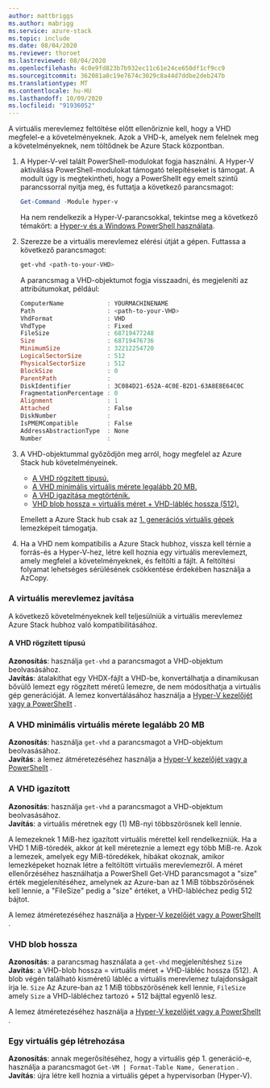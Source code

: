 ```yaml
---
author: mattbriggs
ms.author: mabrigg
ms.service: azure-stack
ms.topic: include
ms.date: 08/04/2020
ms.reviewer: thoroet
ms.lastreviewed: 08/04/2020
ms.openlocfilehash: 4c0e9fd823b7b932ec11c61e24ce650df1cf9cc9
ms.sourcegitcommit: 362081a8c19e7674c3029c8a44d7ddbe2deb247b
ms.translationtype: MT
ms.contentlocale: hu-HU
ms.lasthandoff: 10/09/2020
ms.locfileid: "91936052"
---
```

A virtuális merevlemez feltöltése előtt ellenőriznie kell, hogy a VHD megfelel-e a követelményeknek. Azok a VHD-k, amelyek nem felelnek meg a követelményeknek, nem töltődnek be Azure Stack központban.

1. A Hyper-V-vel talált PowerShell-modulokat fogja használni. A Hyper-V aktiválása PowerShell-modulokat támogató telepítéseket is támogat. A modult úgy is megtekintheti, hogy a PowerShellt egy emelt szintű parancssorral nyitja meg, és futtatja a következő parancsmagot:

    ```powershell  
    Get-Command -Module hyper-v
    ```

    Ha nem rendelkezik a Hyper-V-parancsokkal, tekintse meg a következő témakört: a [Hyper-v és a Windows PowerShell használata](/virtualization/hyper-v-on-windows/quick-start/try-hyper-v-powershell). 

2. Szerezze be a virtuális merevlemez elérési útját a gépen. Futtassa a következő parancsmagot:

    ```powershell  
    get-vhd <path-to-your-VHD>
    ```

    A parancsmag a VHD-objektumot fogja visszaadni, és megjeleníti az attribútumokat, például:
    
    ```powershell  
    ComputerName            : YOURMACHINENAME
    Path                    : <path-to-your-VHD>
    VhdFormat               : VHD
    VhdType                 : Fixed
    FileSize                : 68719477248
    Size                    : 68719476736
    MinimumSize             : 32212254720
    LogicalSectorSize       : 512
    PhysicalSectorSize      : 512
    BlockSize               : 0
    ParentPath              :
    DiskIdentifier          : 3C084D21-652A-4C0E-B2D1-63A8E8E64C0C
    FragmentationPercentage : 0
    Alignment               : 1
    Attached                : False
    DiskNumber              :
    IsPMEMCompatible        : False
    AddressAbstractionType  : None
    Number                  :
    ```

3. A VHD-objektummal győződjön meg arról, hogy megfelel az Azure Stack hub követelményeinek.
    - [A VHD rögzített típusú.](#vhd-is-of-fixed-type)
    - [A VHD minimális virtuális mérete legalább 20 MB.](#vhd-has-minimum-virtual-size-of-at-least-20-mb)
    - [A VHD igazítása megtörténik.](#vhd-is-aligned)
    - [VHD blob hossza = virtuális méret + VHD-lábléc hossza (512).](#vhd-blob-length) 
    
    Emellett a Azure Stack hub csak az [1. generációs virtuális gépek](#generation-one-vms) lemezképeit támogatja.

4. Ha a VHD nem kompatibilis a Azure Stack hubhoz, vissza kell térnie a forrás-és a Hyper-V-hez, létre kell hoznia egy virtuális merevlemezt, amely megfelel a követelményeknek, és feltölti a fájlt. A feltöltési folyamat lehetséges sérülésének csökkentése érdekében használja a AzCopy.

### <a name="how-to-fix-your-vhd"></a>A virtuális merevlemez javítása

A következő követelményeknek kell teljesülniük a virtuális merevlemez Azure Stack hubhoz való kompatibilitásához.

#### <a name="vhd-is-of-fixed-type"></a>A VHD rögzített típusú
**Azonosítás**: használja `get-vhd` a parancsmagot a VHD-objektum beolvasásához.  
**Javítás**: átalakíthat egy VHDX-fájlt a VHD-be, konvertálhatja a dinamikusan bővülő lemezt egy rögzített méretű lemezre, de nem módosíthatja a virtuális gép generációját.
A lemez konvertálásához használja a [Hyper-V kezelőjét vagy a PowerShellt](/azure/virtual-machines/windows/prepare-for-upload-vhd-image#use-hyper-v-manager-to-convert-the-disk) .

### <a name="vhd-has-minimum-virtual-size-of-at-least-20-mb"></a>A VHD minimális virtuális mérete legalább 20 MB
**Azonosítás**: használja `get-vhd` a parancsmagot a VHD-objektum beolvasásához.  
**Javítás**: a lemez átméretezéséhez használja a [Hyper-V kezelőjét vagy a PowerShellt](/azure/virtual-machines/windows/prepare-for-upload-vhd-image#use-hyper-v-manager-to-resize-the-disk) . 

### <a name="vhd-is-aligned"></a>A VHD igazított
**Azonosítás**: használja `get-vhd` a parancsmagot a VHD-objektum beolvasásához.  
**Javítás**: a virtuális méretnek egy (1) MB-nyi többszörösnek kell lennie. 

A lemezeknek 1 MiB-hez igazított virtuális mérettel kell rendelkezniük. Ha a VHD 1 MiB-töredék, akkor át kell méreteznie a lemezt egy több MiB-re. Azok a lemezek, amelyek egy MiB-töredékek, hibákat okoznak, amikor lemezképeket hoznak létre a feltöltött virtuális merevlemezről. A méret ellenőrzéséhez használhatja a PowerShell Get-VHD parancsmagot a "size" érték megjelenítéséhez, amelynek az Azure-ban az 1 MiB többszörösének kell lennie, a "FileSize" pedig a "size" értéket, a VHD-lábléchez pedig 512 bájtot.

A lemez átméretezéséhez használja a [Hyper-V kezelőjét vagy a PowerShellt](/azure/virtual-machines/windows/prepare-for-upload-vhd-image#use-hyper-v-manager-to-resize-the-disk) . 


### <a name="vhd-blob-length"></a>VHD blob hossza
**Azonosítás**: a parancsmag használata a `get-vhd` megjelenítéshez `Size`   
**Javítás**: a VHD-blob hossza = virtuális méret + VHD-lábléc hossza (512). A blob végén található kisméretű lábléc a virtuális merevlemez tulajdonságait írja le. `Size` Az Azure-ban az 1 MiB többszörösének kell lennie, `FileSize` amely `Size` a VHD-lábléchez tartozó + 512 bájttal egyenlő lesz.

A lemez átméretezéséhez használja a [Hyper-V kezelőjét vagy a PowerShellt](/azure/virtual-machines/windows/prepare-for-upload-vhd-image#use-hyper-v-manager-to-resize-the-disk) . 

### <a name="generation-one-vms"></a>Egy virtuális gép létrehozása
**Azonosítás**: annak megerősítéséhez, hogy a virtuális gép 1. generáció-e, használja a parancsmagot `Get-VM | Format-Table Name, Generation` .  
**Javítás**: újra létre kell hoznia a virtuális gépet a hypervisorban (Hyper-V).